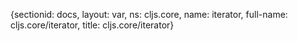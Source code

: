 {sectionid: docs, layout: var, ns: cljs.core, name: iterator, full-name: cljs.core/iterator,
  title: cljs.core/iterator}
